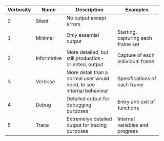 | Verbosity | Name | Description                                                          | Examples                           |
| --- | --- |----------------------------------------------------------------------|------------------------------------|
| 0 | Silent | No output except errors                                              |                                    |
| 1 | Minimal | Only essential output                                                | Starting, capturing each frame set |
| 2 | Informative | More detailed, but still production-oriented, output                 | Capture of each individual frame   |
| 3 | Verbose | More detail than a normal user would need, to see internal behaviour | Specifications of each frame       |
| 4 | Debug | Detailed output for debugging purposes                               | Entry and exit of functions        |
| 5 | Trace | Extremelyx detailed output for tracing purposes                        | Internal variables and progress    |